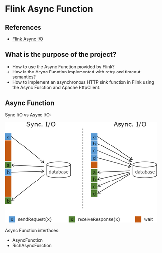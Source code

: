 # Flink Async Function

## References
- [Flink Async I/O](https://nightlies.apache.org/flink/flink-docs-master/docs/dev/datastream/operators/asyncio/)

## What is the purpose of the project? 

- How to use the Async Function provided by Flink?
- How is the Async Function implemented with retry and timeout semantics?
- How to implement an asynchronous HTTP sink function in Flink using the Async Function and Apache HttpClient.

## Async Function 

Sync I/O vs Async I/O:

![Sync I/O vs Async I/O](../../../docs/.assets/flink-async-io.png)

Async Function interfaces:

- AsyncFunction
- RichAsyncFunction


